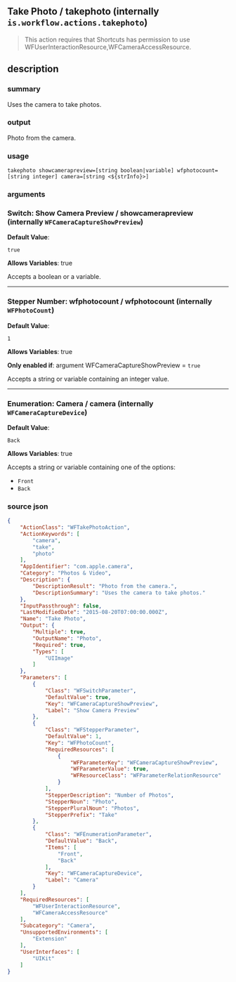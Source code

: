 
## Take Photo / takephoto (internally `is.workflow.actions.takephoto`)


> This action requires that Shortcuts has permission to use WFUserInteractionResource,WFCameraAccessResource.


## description
### summary
Uses the camera to take photos.

### output
Photo from the camera.

### usage
`takephoto showcamerapreview=[string boolean|variable] wfphotocount=[string integer] camera=[string <${strInfo}>]`

### arguments
### Switch: Show Camera Preview / showcamerapreview (internally `WFCameraCaptureShowPreview`)
**Default Value**:
```
true
```
**Allows Variables**: true



Accepts a boolean
or a variable.

---

### Stepper Number: wfphotocount / wfphotocount (internally `WFPhotoCount`)
**Default Value**:
```
1
```
**Allows Variables**: true

**Only enabled if**: argument WFCameraCaptureShowPreview = `true`

Accepts a string 
or variable
containing an integer value.

---

### Enumeration: Camera / camera (internally `WFCameraCaptureDevice`)
**Default Value**:
```
Back
```
**Allows Variables**: true



Accepts a string 
or variable
containing one of the options:

- `Front`
- `Back`

### source json

```json
{
	"ActionClass": "WFTakePhotoAction",
	"ActionKeywords": [
		"camera",
		"take",
		"photo"
	],
	"AppIdentifier": "com.apple.camera",
	"Category": "Photos & Video",
	"Description": {
		"DescriptionResult": "Photo from the camera.",
		"DescriptionSummary": "Uses the camera to take photos."
	},
	"InputPassthrough": false,
	"LastModifiedDate": "2015-08-20T07:00:00.000Z",
	"Name": "Take Photo",
	"Output": {
		"Multiple": true,
		"OutputName": "Photo",
		"Required": true,
		"Types": [
			"UIImage"
		]
	},
	"Parameters": [
		{
			"Class": "WFSwitchParameter",
			"DefaultValue": true,
			"Key": "WFCameraCaptureShowPreview",
			"Label": "Show Camera Preview"
		},
		{
			"Class": "WFStepperParameter",
			"DefaultValue": 1,
			"Key": "WFPhotoCount",
			"RequiredResources": [
				{
					"WFParameterKey": "WFCameraCaptureShowPreview",
					"WFParameterValue": true,
					"WFResourceClass": "WFParameterRelationResource"
				}
			],
			"StepperDescription": "Number of Photos",
			"StepperNoun": "Photo",
			"StepperPluralNoun": "Photos",
			"StepperPrefix": "Take"
		},
		{
			"Class": "WFEnumerationParameter",
			"DefaultValue": "Back",
			"Items": [
				"Front",
				"Back"
			],
			"Key": "WFCameraCaptureDevice",
			"Label": "Camera"
		}
	],
	"RequiredResources": [
		"WFUserInteractionResource",
		"WFCameraAccessResource"
	],
	"Subcategory": "Camera",
	"UnsupportedEnvironments": [
		"Extension"
	],
	"UserInterfaces": [
		"UIKit"
	]
}
```
